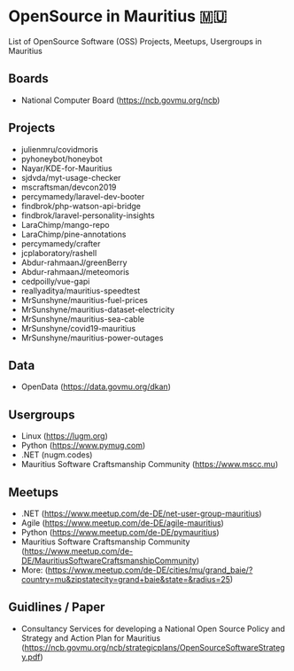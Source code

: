 # OpenSource in Mauritius 🇲🇺
List of OpenSource Software (OSS) Projects, Meetups, Usergroups in Mauritius 

## Boards
- National Computer Board (https://ncb.govmu.org/ncb)

## Projects
- julienmru/covidmoris
- pyhoneybot/honeybot
- Nayar/KDE-for-Mauritius
- sjdvda/myt-usage-checker
- mscraftsman/devcon2019
- percymamedy/laravel-dev-booter
- findbrok/php-watson-api-bridge
- findbrok/laravel-personality-insights
- LaraChimp/mango-repo
- LaraChimp/pine-annotations
- percymamedy/crafter
- jcplaboratory/rashell
- Abdur-rahmaanJ/greenBerry
- Abdur-rahmaanJ/meteomoris
- cedpoilly/vue-gapi
- reallyaditya/mauritius-speedtest
- MrSunshyne/mauritius-fuel-prices
- MrSunshyne/mauritius-dataset-electricity
- MrSunshyne/mauritius-sea-cable
- MrSunshyne/covid19-mauritius
- MrSunshyne/mauritius-power-outages

## Data
- OpenData (https://data.govmu.org/dkan)

## Usergroups
- Linux (https://lugm.org)
- Python (https://www.pymug.com)
- .NET (nugm.codes)
- Mauritius Software Craftsmanship Community (https://www.mscc.mu)

## Meetups
- .NET (https://www.meetup.com/de-DE/net-user-group-mauritius)
- Agile (https://www.meetup.com/de-DE/agile-mauritius)
- Python (https://www.meetup.com/de-DE/pymauritius)
- Mauritius Software Craftsmanship Community (https://www.meetup.com/de-DE/MauritiusSoftwareCraftsmanshipCommunity)
- More: (https://www.meetup.com/de-DE/cities/mu/grand_baie/?country=mu&zipstatecity=grand+baie&state=&radius=25)

## Guidlines / Paper
- Consultancy Services for developing a National Open Source Policy and Strategy and Action Plan for Mauritius (https://ncb.govmu.org/ncb/strategicplans/OpenSourceSoftwareStrategy.pdf)

